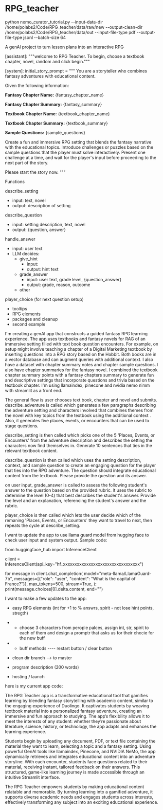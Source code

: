# RPG_teacher


python nemo_curator_tutorial.py --input-data-dir /home/polabs2/Code/RPG_teacher/data/raw/new --output-clean-dir /home/polabs2/Code/RPG_teacher/data/out --input-file-type pdf --output-file-type jsonl --batch-size 64




A genAI project to turn lesson plans into an interactive RPG

[assistant]: """welcome to RPG Teacher. To begin, choose a textbook chapter, novel, random and click begin."""

[system]: initial_story_prompt = """
You are a storyteller who combines fantasy adventures with educational content.

Given the following information:

**Fantasy Chapter Name:**
{fantasy_chapter_name}

**Fantasy Chapter Summary:**
{fantasy_summary}

**Textbook Chapter Name:**
{textbook_chapter_name}

**Textbook Chapter Summary:**
{textbook_summary}

**Sample Questions:**
{sample_questions}

Create a fun and immersive RPG setting that blends the fantasy narrative with the educational topics. Introduce challenges or puzzles based on the sample questions that the player must solve interactively. Present one challenge at a time, and wait for the player's input before proceeding to the next part of the story.

Please start the story now.
"""


Functions

describe_setting
- input: text, novel
- output: description of setting

describe_question
- input: setting description, text, novel
- output: {question, answer}

handle_answer
- input: user text
- LLM decides:
  - give_hint
    - input:
    - output: hint text
  - grade_answer
    - input: user text, grade level, {question_answer}
    - output: grade, reason, outcome
  - other

player_choice (for next question setup)

- tooltips
- RPG elements
- packages and cleanup
- second example


I'm creating a genAI app that constructs a guided fantasy RPG learning experience. The app uses textbooks and fantasy novels for RAG of an immersive setting filled with text book question encounters. 
For example, on setup might involve teaching a chapter of a Digital Marketing textbook by inserting questions into a RPG story based on the Hobbit. 
Both books are in a vector database and can augment queries with additional context. I also have a dataset with chapter summary notes and chapter sample questions. 
I also have chapter summaries for the fantasy novel. I combined the textbook chapter summary points with a fantasy chapters summary to generate fun and descriptive settings that incorporate questions and trivia based on the textbook chapter. 
I'm using llamaindex, pinecone and nvidia nemo nimm with streamlit as a front end. 

The general flow is user chooses text book, chapter and novel and submits. 
describe_adventure is called which generates a few paragraphs describing the adventure setting and characters involved that combines themes from the novel with key topics from the textbook using the additional context .
Also, it generates  five places, events, or encounters that can be used to stage questions.

describe_setting is then called which picks one of the 5 'Places, Events, or Encounters' from the adventure description and describes the setting the characters now find themselves in. 
Generate 10 sentences that ties in the relevant textbook content.

describe_question is then called which  uses the setting description, context, and sample question to create an engaging question for the player that ties into the RPG adventure. 
The question should integrate educational content from the textbook. Please provide the question and its answer.

on user input, grade_answer is called to assess the following student's answer to the question based on the provided rubric. 
It uses the rubric to determine the level (0-4) that best describes the student's answer. Provide the level and an explanation, referencing the student's answer and the rubric.

player_choice is then called which lets the user decide which of the remaning 'Places, Events, or Encounters' they want to travel to next, then repeats the cycle at describe_setting.





I want to update the app to use llama guard model from hugging face to check user input and system output. Sample code:

from huggingface_hub import InferenceClient

client = InferenceClient(api_key="hf_xxxxxxxxxxxxxxxxxxxxxxxxxxxxxxxxx")

for message in client.chat_completion(
	model="meta-llama/LlamaGuard-7b",
	messages=[{"role": "user", "content": "What is the capital of France?"}],
	max_tokens=500,
	stream=True,
):
    print(message.choices[0].delta.content, end="")


I want to make a few updates to the app:

- easy RPG elements (int for +1 to %  answrs, spirit - not lose hint points, stregth)
- - choose 3 characters from perople palces, assign int, str, spirit to each of them and design a promptr that asks us for their chocie for the new buff
- - buff methods
---- restart button / clear button


- clean dir branch --> to master 
- program description (200 words)
- hosting / launch 


here is my current app code:




The RPG Teacher app is a transformative educational tool that gamifies learning by blending fantasy storytelling with academic content, similar to the engaging experience of Duolingo. 
It captivates students by weaving textbook material into a personalized fantasy adventure, creating an immersive and fun approach to studying. 
The app’s flexibility allows it to meet the interests of any student: whether they’re passionate about literature, science, history, or technology, the app adapts and enhances the learning experience.

Students begin by uploading any document, PDF, or text file containing the material they want to learn, selecting a topic and a fantasy setting. 
Using powerful GenAI tools like llamaindex, Pinecone, and NVIDIA NeMo, the app dynamically retrieves and integrates educational content into an adventure storyline. 
With each encounter, students face questions related to their material, receiving instant, tailored feedback on their answers. 
This structured, game-like learning journey is made accessible through an intuitive Streamlit interface.

The RPG Teacher empowers students by making educational content relatable and memorable. 
By turning learning into a gamified adventure, it supports diverse academic needs and engages students across interests, effectively transforming any subject into an exciting educational experience.









